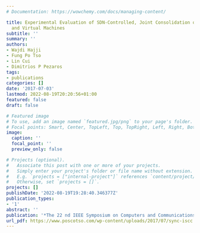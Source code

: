 ```yaml
---
# Documentation: https://wowchemy.com/docs/managing-content/

title: Experimental Evaluation of SDN-Controlled, Joint Consolidation of Policies
  and Virtual Machines
subtitle: ''
summary: ''
authors:
- Wajdi Hajji
- Fung Po Tso
- Lin Cui
- Dimitrios P Pezaros
tags:
- publications
categories: []
date: '2017-07-03'
lastmod: 2022-08-19T20:20:56+01:00
featured: false
draft: false

# Featured image
# To use, add an image named `featured.jpg/png` to your page's folder.
# Focal points: Smart, Center, TopLeft, Top, TopRight, Left, Right, BottomLeft, Bottom, BottomRight.
image:
  caption: ''
  focal_point: ''
  preview_only: false

# Projects (optional).
#   Associate this post with one or more of your projects.
#   Simply enter your project's folder or file name without extension.
#   E.g. `projects = ["internal-project"]` references `content/project/deep-learning/index.md`.
#   Otherwise, set `projects = []`.
projects: []
publishDate: '2022-08-19T19:28:40.346377Z'
publication_types:
- '1'
abstract: ''
publication: '*The 22 nd IEEE Symposium on Computers and Communications*'
url_pdf: https://www.poscotso.com/wp-content/uploads/2017/07/sync-iscc.pdf
---
```

